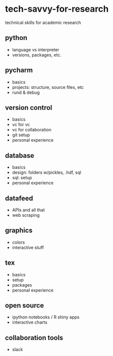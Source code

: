 # tech-savvy-for-research
technical skills for academic research

## python
* language vs interpreter
* versions, packages, etc.

## pycharm
* basics
* projects: structure, source files, etc
* rund & debug

## version control
* basics
* vc for vc
* vc for collaboration
* git setup
* personal experience

## database
* basics
* design: folders w/pickles, .hdf, sql
* sql: setup
* personal experience

## datafeed
* APIs and all that
* web scraping

## graphics
* colors
* interactive stuff

## tex
* basics
* setup
* packages
* personal experience

## open source
* ipython notebooks / R shiny apps
* interactive charts

## collaboration tools
* slack
